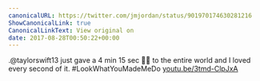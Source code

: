 ```yaml
---
canonicalURL: https://twitter.com/jmjordan/status/901970174630281216
ShowCanonicalLink: true
CanonicalLinkText: View original on
date: 2017-08-28T00:50:22+00:00
---
```

.@taylorswift13 just gave a 4 min 15 sec 🖕🏻 to the entire world and I loved every second of it. #LookWhatYouMadeMeDo [youtu.be/3tmd-ClpJxA](https://youtu.be/3tmd-ClpJxA)